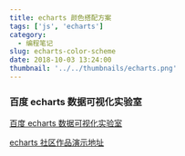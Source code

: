 ```yaml
---
title: echarts 颜色搭配方案
tags: ['js', 'echarts']
category:
  - 编程笔记
slug: echarts-color-scheme
date: 2018-10-03 13:24:00
thumbnail: '../../thumbnails/echarts.png'
---
```


### 百度 echarts 数据可视化实验室

[百度 echarts 数据可视化实验室](http://vis.baidu.com/chartcolor/color/)

[echarts 社区作品演示地址](http://gallery.echartsjs.com/explore.html#sort=rank~timeframe=all~author=all)
